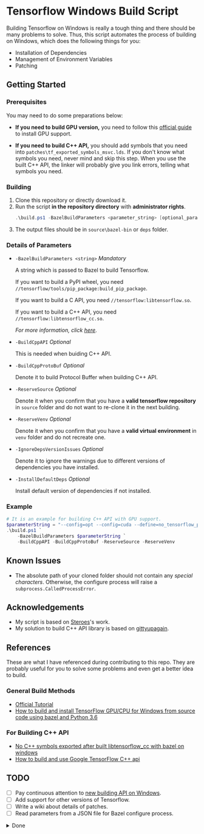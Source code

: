 # Tensorflow Windows Build Script

Building Tensorflow on Windows is really a tough thing and there should be many problems to solve. Thus, this script automates the process of building on Windows, which does the following things for you:

* Installation of Dependencies
* Management of Environment Variables
* Patching

## Getting Started

### Prerequisites

You may need to do some preparations below:

* **If you need to build GPU version,** you need to follow this [official guide](https://www.tensorflow.org/install/gpu) to install GPU support.

* **If you need to build C++ API,** you should add symbols that you need into `patches\tf_exported_symbols_msvc.lds`. If you don't know what symbols you need, never mind and skip this step. When you use the built C++ API, the linker will probably give you link errors, telling what symbols you need.

### Building

1. Clone this repository or directly download it.
1. Run the script **in the repository directory** with **administrator rights**.
    ```powershell
    .\build.ps1 -BazelBuildParameters <parameter_string> [optional_parameters]
    ```
1. The output files should be in `source\bazel-bin` or `deps` folder.

### Details of Parameters

* `-BazelBuildParameters <string>` *Mandatory*

    A string which is passed to Bazel to build Tensorflow.

    If you want to build a PyPI wheel, you need `//tensorflow/tools/pip_package:build_pip_package`.

    If you want to build a C API, you need `//tensorflow:libtensorflow.so`.

    If you want to build a C++ API, you need `//tensorflow:libtensorflow_cc.so`.

    *For more information, click [here](https://www.tensorflow.org/install/source_windows#build_the_pip_package)*.

* `-BuildCppAPI` *Optional*

    This is needed when buiding C++ API.

* `-BuildCppProtoBuf` *Optional*

    Denote it to build Protocol Buffer when building C++ API.

* `-ReserveSource` *Optional*

    Denote it when you confirm that you have a **valid tensorflow repository** in `source` folder and do not want to re-clone it in the next building.

* `-ReserveVenv` *Optional*

    Denote it when you confirm that you have a **valid virtual environment** in `venv` folder and do not recreate one.

* `-IgnoreDepsVersionIssues` *Optional*

    Denote it to ignore the warnings due to different versions of dependencies you have installed.

* `-InstallDefaultDeps` *Optional*

    Install default version of dependencies if not installed.

### Example

```powershell
# It is an example for building C++ API with GPU support.
$parameterString = "--config=opt --config=cuda --define=no_tensorflow_py_deps=true --copt=-nvcc_options=disable-warnings //tensorflow:libtensorflow_cc.so --verbose_failures"
.\build.ps1 `
    -BazelBuildParameters $parameterString `
    -BuildCppAPI -BuildCppProtoBuf -ReserveSource -ReserveVenv
```

## Known Issues

* The absolute path of your cloned folder should not contain any *special characters*. Otherwise, the configure process will raise a `subprocess.CalledProcessError`.

## Acknowledgements

* My script is based on [Steroes](https://github.com/Steroes)'s work.
* My solution to build C++ API library is based on [gittyupagain](https://github.com/gittyupagain).

## References

These are what I have referenced during contributing to this repo. They are probably useful for you to solve some problems and even get a better idea to build.

### General Build Methods

* [Official Tutorial](https://www.tensorflow.org/install/source_windows)
* [How to build and install TensorFlow GPU/CPU for Windows from source code using bazel and Python 3.6](https://medium.com/@amsokol.com/update-1-how-to-build-and-install-tensorflow-gpu-cpu-for-windows-from-source-code-using-bazel-and-c2e86fec9ef2)

### For Building C++ API

* [No C++ symbols exported after built libtensorflow_cc with bazel on windows](https://github.com/tensorflow/tensorflow/issues/23542)
* [How to build and use Google TensorFlow C++ api](https://stackoverflow.com/questions/33620794/how-to-build-and-use-google-tensorflow-c-api)

## TODO

- [ ] Pay continuous attention to [new building API on Windows](https://github.com/tensorflow/tensorflow/issues/24885).
- [ ] Add support for other versions of Tensorflow.
- [ ] Write a wiki about details of patches.
- [ ] Read parameters from a JSON file for Bazel configure process.

<details>
  <summary>Done</summary>
  
- [x] Check if a **specific** version of dependency is installed and give a warning if another version of it is installed.
- [x] Refactor the structure of script.
- [x] Change how to process the output files.
- [x] Denote how to solve the symbol problem in C++ API.
- [x] Let user choose what versions of dependencies to install.

</details>
